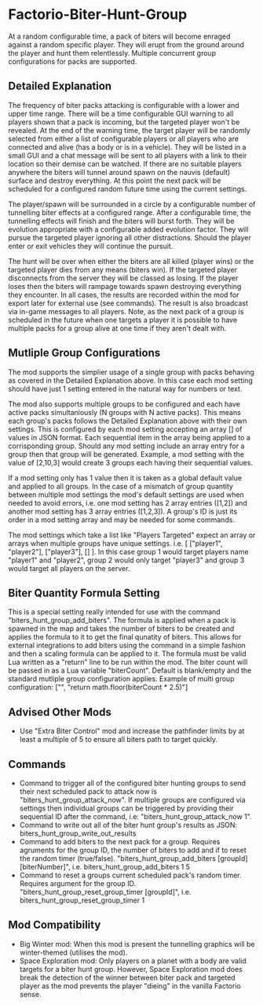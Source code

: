 # Factorio-Biter-Hunt-Group

At a random configurable time, a pack of biters will become enraged against a random specific player. They will erupt from the ground around the player and hunt them relentlessly. Multiple concurrent group configurations for packs are supported.


Detailed Explanation
-----------

The frequency of biter packs attacking is configurable with a lower and upper time range. There will be a time configurable GUI warning to all players shown that a pack is incoming, but the targeted player won't be revealed. At the end of the warning time, the target player will be randomly selected from either a list of configurable players or all players who are connected and alive (has a body or is in a vehicle). They will be listed in a small GUI and a chat message will be sent to all players with a link to their location so their demise can be watched. If there are no suitable players anywhere the biters will tunnel around spawn on the nauvis (default) surface and destroy everything. At this point the next pack will be scheduled for a configured random future time using the current settings.

The player/spawn will be surrounded in a circle by a configurable number of tunnelling biter effects at a configured range. After a configurable time, the tunnelling effects will finish and the biters will burst forth. They will be evolution appropriate with a configurable added evolution factor. They will pursue the targeted player ignoring all other distractions. Should the player enter or exit vehicles they will continue the pursuit.

The hunt will be over when either the biters are all killed (player wins) or the targeted player dies from any means (biters win). If the targeted player disconnects from the server they will be classed as losing. If the player loses then the biters will rampage towards spawn destroying everything they encounter. In all cases, the results are recorded within the mod for export later for external use (see commands). The result is also broadcast via in-game messages to all players. Note, as the next pack of a group is scheduled in the future when one targets a player it is possible to have multiple packs for a group alive at one time if they aren't dealt with.


Mutliple Group Configurations
---------------

The mod supports the simplier usage of a single group with packs behaving as covered in the Detailed Explanation above. In this case each mod setting should have just 1 setting entered in the natural way for numbers or text.

The mod also supports multiple groups to be configured and each have active packs simultaniously (N groups with N active packs). This means each group's packs follows the Detailed Explanation above with their own settings. This is configured by each mod setting accepting an array [] of values in JSON format. Each sequential item in the array being applied to a corrisponding group. Should any mod setting include an array entry for a group then that group will be generated.
Example, a mod setting with the value of [2,10,3] would create 3 groups each having their sequential values.

If a mod setting only has 1 value then it is taken as a global default value and applied to all groups. In the case of a mismatch of group quantity between multiple mod settings the mod's default settings are used when needed to avoid errors, i.e. one mod setting has 2 array entries ([1,2]) and another mod setting has 3 array entries ([1,2,3]). A group's ID is just its order in a mod setting array and may be needed for some commands.

The mod settings which take a list like "Players Targeted" expect an array or arrays when multiple groups have unique settings. i.e. [ ["player1", "player2"], ["player3"], [] ]. In this case group 1 would target players name "player1" and "player2", group 2 would only target "player3" and group 3 would target all players on the server.


Biter Quantity Formula Setting
--------------

This is a special setting really intended for use with the command "biters_hunt_group_add_biters". The formula is applied when a pack is spawned in the map and takes the number of biters to be created and applies the formula to it to get the final qunatity of biters. This allows for external integrations to add biters using the command in a simple fashion and then a scaling formula can be applied to it. The formula must be valid Lua written as a "return" line to be run within the mod. The biter count will be passed in as a Lua variable "biterCount". Default is blank/empty and the standard mutliple group configuration applies.
Example of multi group configuration: ["", "return math.floor(biterCount * 2.5)"]


Advised Other Mods
--------------

- Use "Extra Biter Control" mod and increase the pathfinder limits by at least a multiple of 5 to ensure all biters path to target quickly.


Commands
------------

- Command to trigger all of the configured biter hunting groups to send their next scheduled pack to attack now is "biters_hunt_group_attack_now". If multiple groups are configured via settings then individual groups can be triggered by providing their sequential ID after the command, i.e: "biters_hunt_group_attack_now 1".
- Command to write out all of the biter hunt group's results as JSON: biters_hunt_group_write_out_results
- Command to add biters to the next pack for a group. Requires agruments for the group ID, the number of biters to add and if to reset the random timer (true/false). "biters_hunt_group_add_biters [groupId] [biterNumber]", i.e. biters_hunt_group_add_biters 1 5
- Command to reset a groups current scheduled pack's random timer. Requires argument for the group ID. "biters_hunt_group_reset_group_timer [groupId]", i.e. biters_hunt_group_reset_group_timer 1


Mod Compatibility
-------------

- Big Winter mod: When this mod is present the tunnelling graphics will be winter-themed (utilises the mod).
- Space Exploration mod: Only players on a planet with a body are valid targets for a biter hunt group. However, Space Exploration mod does break the detection of the winner between biter pack and targeted player as the mod prevents the player "dieing" in the vanilla Factorio sense.